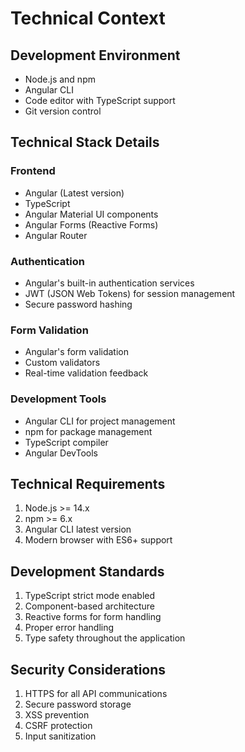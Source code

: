 # Technical Context

## Development Environment
- Node.js and npm
- Angular CLI
- Code editor with TypeScript support
- Git version control

## Technical Stack Details

### Frontend
- Angular (Latest version)
- TypeScript
- Angular Material UI components
- Angular Forms (Reactive Forms)
- Angular Router

### Authentication
- Angular's built-in authentication services
- JWT (JSON Web Tokens) for session management
- Secure password hashing

### Form Validation
- Angular's form validation
- Custom validators
- Real-time validation feedback

### Development Tools
- Angular CLI for project management
- npm for package management
- TypeScript compiler
- Angular DevTools

## Technical Requirements
1. Node.js >= 14.x
2. npm >= 6.x
3. Angular CLI latest version
4. Modern browser with ES6+ support

## Development Standards
1. TypeScript strict mode enabled
2. Component-based architecture
3. Reactive forms for form handling
4. Proper error handling
5. Type safety throughout the application

## Security Considerations
1. HTTPS for all API communications
2. Secure password storage
3. XSS prevention
4. CSRF protection
5. Input sanitization
